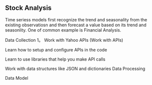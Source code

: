 ## Stock Analysis

Time seriess models first recognize the trend and seasonality from the existing observatiosn and then forecast a value based on its trend and seasonlity. One of common example is Financial Analysis.


Data Collection
1。 Work with Yahoo APIs (Work with APIs)

Learn how to setup and configure APIs in the code

Learn to use libraries that help you make API calls

Work with data structures like JSON and dictionaries
Data Processing

Data Model

